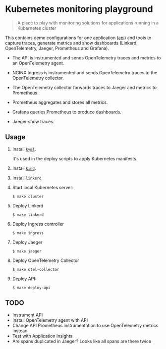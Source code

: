 # Kubernetes monitoring playground

> A place to play with monitoring solutions for applications running in a Kubernetes cluster

This contains demo configurations for one application ([api](./api)) and tools to capture traces, generate metrics and show dashboards (Linkerd, OpenTelemetry, Jaeger, Prometheus and Grafana).

- The API is instrumented and sends OpenTelemetry traces and metrics to an OpenTelemetry agent.

- NGINX Ingress is instrumented and sends OpenTelemetry traces to the OpenTelemetry collector.

- The OpenTelemetry collector forwards traces to Jaeger and metrics to Prometheus.

- Prometheus aggregates and stores all metrics.

- Grafana queries Prometheus to produce dashboards.

- Jaeger show traces.

## Usage

1. Install [`kyml`](https://github.com/frigus02/kyml).

   It's used in the deploy scripts to apply Kubernetes manifests.

1. Install [`kind`](https://kind.sigs.k8s.io).

1. Install [`linkerd`](https://linkerd.io/2/getting-started/#step-1-install-the-cli).

1. Start local Kubernetes server:

   ```console
   $ make cluster
   ```

1. Deploy Linkerd

   ```console
   $ make linkerd
   ```

1. Deploy Ingress controller

   ```console
   $ make ingress
   ```

1. Deploy Jaeger

   ```console
   $ make jaeger
   ```

1. Deploy OpenTelemetry Collector

   ```console
   $ make otel-collector
   ```

1. Deploy API:

   ```console
   $ make deploy-api
   ```

## TODO

- Instrument API
- Install OpenTelemetry agent with API
- Change API Prometheus instrumentation to use OpenTelemetry metrics instead
- Test with Application Insights
- Are spans duplicated in Jaeger? Looks like all spans are there twice
